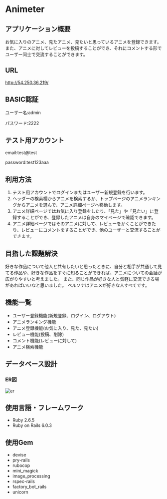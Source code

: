# Animeter

## アプリケーション概要
お気に入りのアニメ、見たアニメ、見たいと思っているアニメを登録できます。
また、アニメに対してレビューを投稿することができ、それにコメントする形でユーザー同士で交流することができます。

## URL
http://54.250.36.219/

## BASIC認証
ユーザー名:admin

パスワード:2222

## テスト用アカウント
email:test@test

password:test123aaa

## 利用方法
1. テスト用アカウントでログインまたはユーザー新規登録を行います。
2. ヘッダーの検索欄からアニメを検索するか、トップページのアニメランキングからアニメを選んで、アニメ詳細ページへ移動します。
3. アニメ詳細ページではお気に入り登録をしたり、「見た」や「見たい」に登録することができ、登録したアニメは自身のマイページで確認できます。
4. アニメ詳細ページではそのアニメに対して、レビューをかくことができたり、レビューにコメントをすることができ、他のユーザーと交流することができます。

## 目指した課題解決
好きな作品について他人と共有したいと思ったときに、自分と相手が共通して見てる作品や、好きな作品をすぐに知ることができれば、アニメについての会話が広がりやすいと考えました。
また、同じ作品が好きな人と気軽に交流できる場があればいいなと思いました。
ペルソナはアニメが好きな人すべてです。

## 機能一覧
- ユーザー登録機能(新規登録、ログイン、ログアウト)
- アニメランキング機能
- アニメ登録機能(お気に入り、見た、見たい)
- レビュー機能(投稿、削除)
- コメント機能(レビューに対して)
- アニメ検索機能

## データベース設計

### ER図

![er](https://user-images.githubusercontent.com/60538998/100959277-4a533900-3561-11eb-8ea0-e4f8d85ab3e5.png)

## 使用言語・フレームワーク
- Ruby 2.6.5
- Ruby on Rails 6.0.3

## 使用Gem
- devise
- pry-rails
- rubocop
- mini_magick
- image_processing
- rspec-rails
- factory_bot_rails
- unicorn